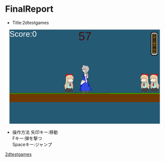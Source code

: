 # FinalReport
- Title:2dtestgames

![スクリーンショット](https://github.com/nitrx/2dtestgames/blob/gh-pages/sss.png?raw=true "サンプル")

- 操作方法
矢印キー:移動  
Fキー:弾を撃つ  
Spaceキー:ジャンプ  

[2dtestgames](https://nitrx.github.io/FinalReport/)
